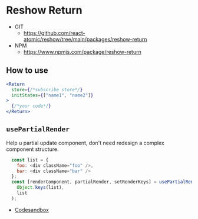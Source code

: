 Reshow Return 
===============

* GIT
   * https://github.com/react-atomic/reshow/tree/main/packages/reshow-return
* NPM
   * https://www.npmjs.com/package/reshow-return

## How to use
```jsx
<Return
  store={/*subscribe store*/}
  initStates={["name1", "name2"]}
>
  {/*your code*/}
</Return>
```

## `usePartialRender`

Help u partial update component, don't need redesign a complex component structure.

```js
  const list = {
    foo: <div className="foo" />,
    bar: <div className="bar" />
  };
  const [renderComponent, partialRender, setRenderKeys] = usePartialRender(
    Object.keys(list),
    list
  );

```
* [Codesandbox](https://codesandbox.io/s/react-partial-render-mo3yu2?file=/src/App.js)
